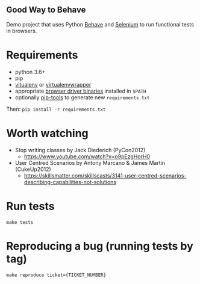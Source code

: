 Good Way to Behave
------------------

Demo project that uses Python [Behave](https://pythonhosted.org/behave/) and [Selenium](https://selenium-python.readthedocs.io/) to
run functional tests in browsers.


# Requirements

* python 3.6+
* pip
* [vitualenv](https://pypi.org/project/virtualenv/) or [virtualenvwrapper](https://virtualenvwrapper.readthedocs.io/en/latest/)
* appropriate [browser driver binaries](https://selenium-python.readthedocs.io/installation.html#drivers) installed in `$PATH`
* optionally [pip-tools](https://github.com/jazzband/pip-tools) to generate new `requirements.txt`

Then: `pip install -r requirements.txt`


# Worth watching

* Stop writing classes by Jack Diederich (PyCon2012)
    * https://www.youtube.com/watch?v=o9pEzgHorH0
* User Centred Scenarios by Antony Marcano & James Martin (CukeUp2012)
    * https://skillsmatter.com/skillscasts/3141-user-centred-scenarios-describing-capabilities-not-solutions


# Run tests

```shell
make tests
```


# Reproducing a bug (running tests by tag)

```shell
make reproduce ticket={TICKET_NUMBER}
```
